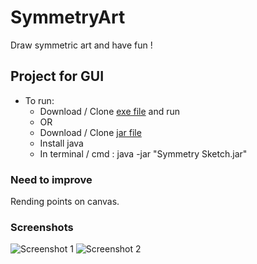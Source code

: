 # SymmetryArt
Draw symmetric art and have fun !

## Project for GUI
* To run:
  * Download / Clone [exe file](https://github.com/saurav-singh/SymmetrySketch/blob/master/SymmetrySketch.exe) and run
  * OR
  * Download / Clone [jar file](https://github.com/saurav-singh/SymmetrySketch/blob/master/Symmetry%20Sketch.jar)
  * Install java
  * In terminal / cmd : java -jar "Symmetry Sketch.jar"
  
### Need to improve
Rending points on canvas.


### Screenshots
![Screenshot 1](https://github.com/saurav-singh/SymmetrySketch/blob/master/Screenshots/screenshot_1.PNG)
![Screenshot 2](https://github.com/saurav-singh/SymmetrySketch/blob/master/Screenshots/screenshot_2.PNG)


